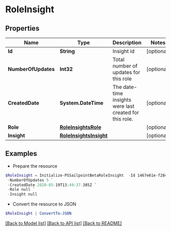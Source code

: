 # RoleInsight
## Properties

Name | Type | Description | Notes
------------ | ------------- | ------------- | -------------
**Id** | **String** | Insight id | [optional] 
**NumberOfUpdates** | **Int32** | Total number of updates for this role | [optional] 
**CreatedDate** | **System.DateTime** | The date-time insights were last created for this role. | [optional] 
**Role** | [**RoleInsightsRole**](RoleInsightsRole.md) |  | [optional] 
**Insight** | [**RoleInsightsInsight**](RoleInsightsInsight.md) |  | [optional] 

## Examples

- Prepare the resource
```powershell
$RoleInsight = Initialize-PSSailpointBetaRoleInsight  -Id 1467e61e-f284-439c-ba2d-c6cc11cf0941 `
 -NumberOfUpdates 5 `
 -CreatedDate 2020-05-19T13:49:37.385Z `
 -Role null `
 -Insight null
```

- Convert the resource to JSON
```powershell
$RoleInsight | ConvertTo-JSON
```

[[Back to Model list]](../README.md#documentation-for-models) [[Back to API list]](../README.md#documentation-for-api-endpoints) [[Back to README]](../README.md)

